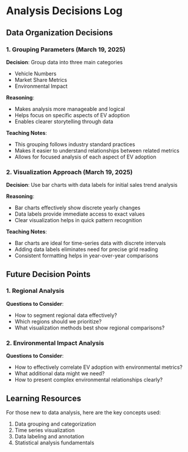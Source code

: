 # Analysis Decisions Log

## Data Organization Decisions

### 1. Grouping Parameters (March 19, 2025)
**Decision**: Group data into three main categories
- Vehicle Numbers
- Market Share Metrics
- Environmental Impact

**Reasoning**:
- Makes analysis more manageable and logical
- Helps focus on specific aspects of EV adoption
- Enables clearer storytelling through data

**Teaching Notes**:
- This grouping follows industry standard practices
- Makes it easier to understand relationships between related metrics
- Allows for focused analysis of each aspect of EV adoption

### 2. Visualization Approach (March 19, 2025)
**Decision**: Use bar charts with data labels for initial sales trend analysis

**Reasoning**:
- Bar charts effectively show discrete yearly changes
- Data labels provide immediate access to exact values
- Clear visualization helps in quick pattern recognition

**Teaching Notes**:
- Bar charts are ideal for time-series data with discrete intervals
- Adding data labels eliminates need for precise grid reading
- Consistent formatting helps in year-over-year comparisons

## Future Decision Points

### 1. Regional Analysis
**Questions to Consider**:
- How to segment regional data effectively?
- Which regions should we prioritize?
- What visualization methods best show regional comparisons?

### 2. Environmental Impact Analysis
**Questions to Consider**:
- How to effectively correlate EV adoption with environmental metrics?
- What additional data might we need?
- How to present complex environmental relationships clearly?

## Learning Resources
For those new to data analysis, here are the key concepts used:
1. Data grouping and categorization
2. Time series visualization
3. Data labeling and annotation
4. Statistical analysis fundamentals

